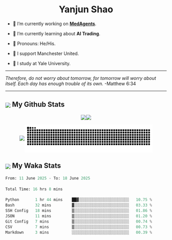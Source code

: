 

<h1 align="center">Yanjun Shao</h1>

- 🐒 I’m currently working on **[MedAgents](https://github.com/gersteinlab/MedAgents)**.

- 🦧 I’m currently learning about **AI Trading**.

- 🦍 Pronouns: He/His.

- 👹 I support Manchester United.

- 🐶 I study at Yale University.

---

<i> Therefore, do not worry about tomorrow, for tomorrow will worry about itself. Each day has enough trouble of its own. </i> -Matthew 6:34

---

<h2><img src="https://emojis.slackmojis.com/emojis/images/1579216111/7550/pikachu_wave.gif?1579216111" align="center" width="28" /> My Github Stats</h2>

<p align="center"><img align="center" src = "https://github-readme-stats.vercel.app/api?username=super-dainiu&show_icons=true&count_private=true&theme=tokyonight&hide=issues&line_height=30" width="400px"><img align="center" src = "https://github-readme-streak-stats.herokuapp.com/?user=super-dainiu&theme=tokyonight" width="400px"></p>

<p align="center"><img align="center" width="400px" src="https://github-readme-stats.vercel.app/api/top-langs/?username=super-dainiu&layout=compact&theme=tokyonight&hide=html,tex,jupyter%20notebook"><img align="center" width="400px" src="https://github.com/super-dainiu/super-dainiu/blob/output/github-contribution-grid-snake.svg"></p>

<h2><img src="https://emojis.slackmojis.com/emojis/images/1579216111/7550/pikachu_wave.gif?1579216111" align="center" width="28" /> My Waka Stats</h2>

<!--START_SECTION:waka-->

```python
From: 11 June 2025 - To: 18 June 2025

Total Time: 16 hrs 8 mins

Python       1 hr 44 mins    ██▓░░░░░░░░░░░░░░░░░░░░░░   10.75 %
Bash         32 mins         ▓░░░░░░░░░░░░░░░░░░░░░░░░   03.33 %
SSH Config   18 mins         ▒░░░░░░░░░░░░░░░░░░░░░░░░   01.86 %
JSON         11 mins         ▒░░░░░░░░░░░░░░░░░░░░░░░░   01.20 %
Git Config   7 mins          ▒░░░░░░░░░░░░░░░░░░░░░░░░   00.74 %
CSV          7 mins          ▒░░░░░░░░░░░░░░░░░░░░░░░░   00.73 %
Markdown     3 mins          ░░░░░░░░░░░░░░░░░░░░░░░░░   00.39 %
```

<!--END_SECTION:waka-->
